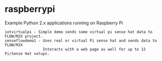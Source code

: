 # raspberrypi
Example Python 2.x applications running on Raspberry Pi

    iotvirtualpi - Simple demo sends some virtual pi sense hat data to FLOW/M2X project.
    senseflowdemo1 - Uses real or virtual Pi sense hat and sends data to FLOW/M2X
                     Interacts with a web page as well for up to 12 Pi/Sense Hat setups.
